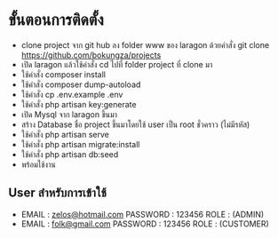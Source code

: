 # ขั้นตอนการติดตั้ง
* clone project จาก git hub ลง folder www ของ laragon ด้วยคำสั่ง git clone https://github.com/bokungza/projects
* เปิด laragon แล้วใช้คำสั่ง cd ไปที่ folder project ที่ clone มา
* ใช้คำสั่ง composer install  
* ใช้คำสั่ง composer dump-autoload 
* ใช้คำสั่ง cp .env.example .env
* ใช้คำสั่ง php artisan key:generate
* เปิด Mysql จาก laragon ขึ้นมา
* สร้าง Database ชื่อ project ขึ้นมาโดยใช้ user เป็น root ชั่วคราว (ไม่มีรหัส)
* ใช้คำสั่ง php artisan serve
* ใช้คำสั่ง php artisan migrate:install
* ใช้คำสั่ง php artisan db:seed
* พร้อมใช้งาน

## User สำหรับการเข้าใช้
* EMAIL : zelos@hotmail.com  PASSWORD : 123456  ROLE : (ADMIN)
* EMAIL : folk@gmail.com     PASSWORD : 123456  ROLE : (CUSTOMER)
